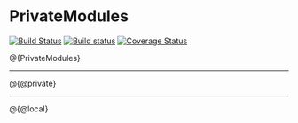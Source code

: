 # PrivateModules

[![Build Status](https://travis-ci.org/MichaelHatherly/PrivateModules.jl.svg?branch=master)](https://travis-ci.org/MichaelHatherly/PrivateModules.jl)
[![Build status](https://ci.appveyor.com/api/projects/status/4w78oghp9pdqtguy?svg=true)](https://ci.appveyor.com/project/MichaelHatherly/privatemodules-jl)
[![Coverage Status](http://codecov.io/github/MichaelHatherly/PrivateModules.jl/coverage.svg?branch=master)](http://codecov.io/github/MichaelHatherly/PrivateModules.jl?branch=master)

@{PrivateModules}

<hr/>

@{@private}

<hr/>

@{@local}
